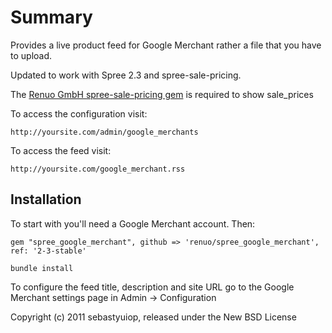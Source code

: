 Summary
=======

Provides a live product feed for Google Merchant rather a file that you have to upload.

Updated to work with Spree 2.3 and spree-sale-pricing.

The [Renuo GmbH spree-sale-pricing gem](https://github.com/renuo/spree-sale-pricing) is required to show sale_prices

To access the configuration visit:

    http://yoursite.com/admin/google_merchants

To access the feed visit:

    http://yoursite.com/google_merchant.rss

Installation
------------

To start with you'll need a Google Merchant account. Then:
  
    gem "spree_google_merchant", github => 'renuo/spree_google_merchant', ref: '2-3-stable'
    
    bundle install
 
To configure the feed title, description and site URL go to the Google Merchant settings page in Admin -> Configuration

Copyright (c) 2011 sebastyuiop, released under the New BSD License
